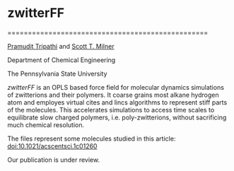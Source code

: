 # zwitterFF
=================================================

[Pramudit Tripathi](https://www.linkedin.com/in/pramuditt/) and [Scott T. Milner](https://sites.psu.edu/stm9research/)

Department of Chemical Engineering

The Pennsylvania State University


*zwitterFF* is an OPLS based force field for molecular dynamics simulations of zwitterions and their polymers.
It coarse grains most alkane hydrogen atom and employes virtual cites and lincs algorithms to represent stiff parts of the molecules.
This accelerates simulations to access time scales to equilibrate slow charged polymers, i.e. poly-zwitterions,
without sacrificing much chemical resolution.

The files represent some molecules studied in this article:
[doi:10.1021/acscentsci.1c01260](https://pubs.acs.org/doi/full/10.1021/acscentsci.1c01260)

Our publication is under review.



